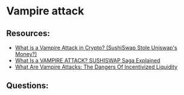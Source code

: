 # Vampire attack


## Resources:

* [What is a Vampire Attack in Crypto? (SushiSwap Stole Uniswap's Money?)](https://www.youtube.com/watch?app=desktop&v=UpqgenfGYkI)
* [What Is a VAMPIRE ATTACK? SUSHISWAP Saga Explained](https://www.youtube.com/watch?v=UFjXwrCGuog)
* [What Are Vampire Attacks: The Dangers Of Incentivized Liquidity](https://phemex.com/blogs/what-are-vampire-attacks-in-crypto)


## Questions:
